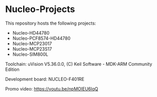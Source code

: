# Nucleo-Projects

This repository hosts the following projects:
+ Nucleo-HD44780
+ Nucleo-PCF8574-HD44780
+ Nucleo-MCP23017
+ Nucleo-MCP23S17
+ Nucleo-SIM800L

Toolchain: uVision V5.36.0.0, (C) Keil Software - MDK-ARM Community Edition

Development board: NUCLEO-F401RE

Promo video: https://youtu.be/npMOIEU6lqQ
